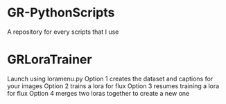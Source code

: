 # GR-PythonScripts
A repository for every scripts that I use


# GRLoraTrainer
Launch using loramenu.py
Option 1 creates the dataset and captions for your images
Option 2 trains a lora for flux
Option 3 resumes training a lora for flux
Option 4 merges two loras together to create a new one
